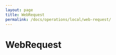 ```yaml
---
layout: page
title: WebRequest
permalink: /docs/operations/local/web-request/
---
```


WebRequest
==========